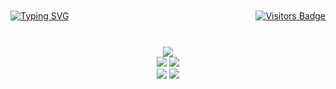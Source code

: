<div style="display: flex; justify-content: space-between; align-items: center; width: 100%; height: 100px;">
  <!-- 왼쪽 끝 -->
  <a href="https://git.io/typing-svg">
    <img src="https://readme-typing-svg.demolab.com?font=Honk&size=35&pause=1000&random=false&width=435&lines=HI%2C+there.+I'm+bamjun.+%F0%9F%91%8B" alt="Typing SVG" />
  </a>

  <!-- 오른쪽 끝 -->
  <a href="https://hits.seeyoufarm.com">
    <img src="https://hits.seeyoufarm.com/api/count/incr/badge.svg?url=https%3A%2F%2Fgithub.com%2Fbamjun&count_bg=%2379C83D&title_bg=%23555555&icon=&icon_color=%23E7E7E7&title=visitors&edge_flat=false" alt="Visitors Badge" />
  </a>
</div>




<!-- https://github.com/marketplace/actions/github-profile-summary-cards -->
<div align="center">
    <img src="http://github-profile-summary-cards.vercel.app/api/cards/profile-details?username=bamjun&theme=aura">
</div>
<div align="center">
    <img src="http://github-profile-summary-cards.vercel.app/api/cards/repos-per-language?username=bamjun&theme=aura">
    <img src="http://github-profile-summary-cards.vercel.app/api/cards/most-commit-language?username=bamjun&theme=aura">
</div>
<div align="center">
    <img src="http://github-profile-summary-cards.vercel.app/api/cards/stats?username=bamjun&theme=aura">
    <img src="http://github-profile-summary-cards.vercel.app/api/cards/productive-time?username=bamjun&theme=aura&utcOffset=9">
</div>
